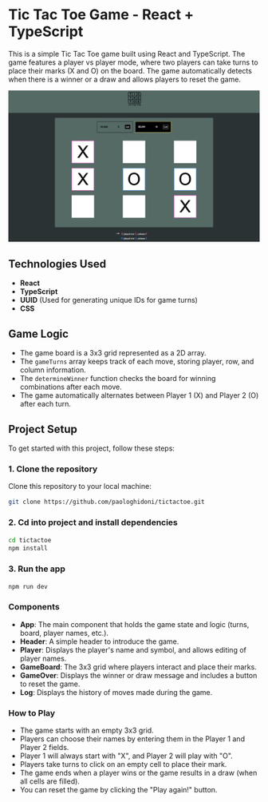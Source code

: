 # Tic Tac Toe Game - React + TypeScript

This is a simple Tic Tac Toe game built using React and TypeScript. The game features a player vs player mode, where two players can take turns to place their marks (X and O) on the board. The game automatically detects when there is a winner or a draw and allows players to reset the game.

![Tic Tac Toe Screenshot](./public/tictactoe.png)

## Technologies Used

- **React**
- **TypeScript**
- **UUID** (Used for generating unique IDs for game turns)
- **CSS**

## Game Logic

- The game board is a 3x3 grid represented as a 2D array.
- The `gameTurns` array keeps track of each move, storing player, row, and column information.
- The `determineWinner` function checks the board for winning combinations after each move.
- The game automatically alternates between Player 1 (X) and Player 2 (O) after each turn.

## Project Setup

To get started with this project, follow these steps:

### 1. Clone the repository

Clone this repository to your local machine:

```bash
git clone https://github.com/paologhidoni/tictactoe.git
```

### 2. Cd into project and install dependencies

```bash
cd tictactoe
npm install
```

### 3. Run the app

```bash
npm run dev
```

### Components

- **App**: The main component that holds the game state and logic (turns, board, player names, etc.).
- **Header**: A simple header to introduce the game.
- **Player**: Displays the player's name and symbol, and allows editing of player names.
- **GameBoard**: The 3x3 grid where players interact and place their marks.
- **GameOver**: Displays the winner or draw message and includes a button to reset the game.
- **Log**: Displays the history of moves made during the game.

### How to Play

- The game starts with an empty 3x3 grid.
- Players can choose their names by entering them in the Player 1 and Player 2 fields.
- Player 1 will always start with "X", and Player 2 will play with "O".
- Players take turns to click on an empty cell to place their mark.
- The game ends when a player wins or the game results in a draw (when all cells are filled).
- You can reset the game by clicking the "Play again!" button.
